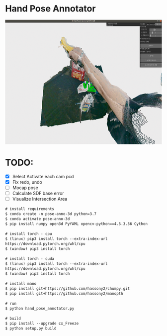 # Hand Pose Annotator

<img src="./lib/hand_pose_annotator.png" height="400">


# TODO:
- [X] Select Activate each cam pcd
- [X] Fix redo, undo
- [ ] Mocap pose 
- [ ] Calculate SDF base error
- [ ] Visualize Intersection Area
```
# install requirements
$ conda create -n pose-anno-3d python=3.7
$ conda activate pose-anno-3d
$ pip install numpy open3d PyYAML opencv-python==4.5.3.56 Cython

# install torch - cpu
$ (linux) pip3 install torch --extra-index-url https://download.pytorch.org/whl/cpu
$ (window) pip3 install torch

# install torch - cuda
$ (linux) pip3 install torch --extra-index-url https://download.pytorch.org/whl/cpu
$ (window) pip3 install torch

# install mano
$ pip install git+https://github.com/hassony2/chumpy.git
$ pip install git+https://github.com/hassony2/manopth

# run
$ python hand_pose_annotator.py

# build
$ pip install --upgrade cx_Freeze
$ python setup.py build

```
